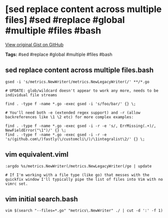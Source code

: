 # [sed replace content across multiple files] #sed #replace #global #multiple #files #bash

[View original Gist on GitHub](https://gist.github.com/Integralist/354e1267bef43961dd678679f5823669)

**Tags:** #sed #replace #global #multiple #files #bash

## sed replace content across multiple files.bash

```shell
gsed -i 's/metrics.NewWriter(/metrics.NewLegacyWriter(/' **/*.go

# UPDATE: glob/wildcard doesn't appear to work any more, needs to be individual file streams

find . -type f -name *.go -exec gsed -i 's/foo/bar/' {} \;

# You'll need both -e (extended regex support) and -r (allow backreferences like \1 \2 etc) for more complex examples:

find . -type f -name *.go -exec gsed -i -r -e 's/, ErrMissing(.+)/, NewFieldError("\1")/' {} \;
find . -type f -name *.go -exec gsed -i -r -e 's/(github.com\/)fastly(\/customcli\/)/\1integralist\2/' {} \;
```

## vim equivalent.viml

```viml
:argdo %s/metrics.NewWriter(/metrics.NewLegacyWriter(/ge | update

# If I'm working with a file type (like go) that messes with the quickfix window I'll typically pipe the list of files into Vim with no vimrc set.
```

## vim initial search.bash

```shell
vim $(search "--files=*.go" "metrics\.NewWriter" ./ | cut -d ':' -f 1)
```

